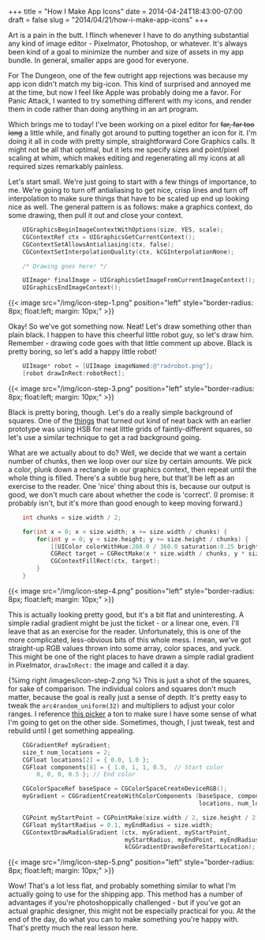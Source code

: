 +++
title = "How I Make App Icons"
date = 2014-04-24T18:43:00-07:00
draft = false
slug = "2014/04/21/how-i-make-app-icons"
+++

Art is a pain in the butt.  I flinch whenever I have to do anything substantial any kind of image editor - Pixelmator, Photoshop, or whatever.  It's always been kind of a goal to minimize the number and size of assets in my app bundle.  In general, smaller apps are good for everyone.

For The Dungeon, one of the few outright app rejections was because my app icon didn't match my big-icon.  This kind of surprised and annoyed me at the time, but now I feel like Apple was probably doing me a favor.  For Panic Attack, I wanted to try something different with my icons, and render them in code rather than doing anything in an art program.

Which brings me to today!  I've been working on a pixel editor for ~~far, far too long~~ a little while, and finally got around to putting together an icon for it.  I'm doing it all in code with pretty simple, straightforward Core Graphics calls.  It might not be all that optimal, but it lets me specify sizes and point/pixel scaling at whim, which makes editing and regenerating all my icons at all required sizes remarkably painless.

<!--more-->

Let's start small.  We're just going to start with a few things of importance, to me.  We're going to turn off antialiasing to get nice, crisp lines and turn off interpolation to make sure things that have to be scaled up end up looking nice as well.  The general pattern is as follows: make a graphics context, do some drawing, then pull it out and close your context.

``` objectivec
    UIGraphicsBeginImageContextWithOptions(size, YES, scale);
    CGContextRef ctx = UIGraphicsGetCurrentContext();
    CGContextSetAllowsAntialiasing(ctx, false);
    CGContextSetInterpolationQuality(ctx, kCGInterpolationNone);

    /* Drawing goes here! */

    UIImage* finalImage = UIGraphicsGetImageFromCurrentImageContext();
    UIGraphicsEndImageContext();
```

{{< image src="/img/icon-step-1.png" position="left" style="border-radius: 8px; float:left; margin: 10px;" >}}
<!-- {-% img left /images/icon-step-1.png %} -->
Okay!  So we've got something now.  Neat!  Let's draw something other than plain black.  I happen to have this cheerful little robot guy, so let's draw him.  Remember - drawing code goes with that little comment up above.  Black is pretty boring, so let's add a happy little robot!

``` objectivec
    UIImage* robot = [UIImage imageNamed:@"radrobot.png"];
    [robot drawInRect:robotRect];
```

{{< image src="/img/icon-step-3.png" position="left" style="border-radius: 8px; float:left; margin: 10px;" >}}
<!-- {-% img right /images/icon-step-3.png %} -->
Black is pretty boring, though.  Let's do a really simple background of squares.  One of the [things](/blog/2013/08/02/waterfight-pre-mortem/) that turned out kind of neat back with an earlier prototype was using HSB for neat little grids of faintly-different squares, so let's use a similar technique to get a rad background going.

What are we actually about to do?  Well, we decide that we want a certain number of chunks, then we loop over our size by certain amounts.  We pick a color, plunk down a rectangle in our graphics context, then repeat until the whole thing is filled.  There's a subtle bug here, but that'll be left as an exercise to the reader.  One 'nice' thing about this is, because our output is good, we don't much care about whether the code is 'correct'.  (I promise: it probably isn't, but it's more than good enough to keep moving forward.)

``` objectivec
    int chunks = size.width / 2;

    for(int x = 0; x < size.width; x += size.width / chunks) {
        for(int y = 0; y < size.height; y += size.height / chunks) {
            [[UIColor colorWithHue:208.0 / 360.0 saturation:0.25 brightness:arc4random_uniform(32) / 32.0 * 0.125 + 0.725 alpha:1.0] set];
            CGRect target = CGRectMake(x * size.width / chunks, y * size.height / chunks, size.width / chunks * 2, size.height / chunks * 2);
            CGContextFillRect(ctx, target);
        }
    }
```

{{< image src="/img/icon-step-4.png" position="left" style="border-radius: 8px; float:left; margin: 10px;" >}}
<!-- {-% img left /images/icon-step-4.png %} -->
This is actually looking pretty good, but it's a bit flat and uninteresting.  A simple radial gradient might be just the ticket - or a linear one, even.  I'll leave that as an exercise for the reader.  Unfortunately, this is one of the more complicated, less-obvious bits of this whole mess.  I mean, we've got straight-up RGB values thrown into some array, color spaces, and yuck.  This might be one of the right places to have drawn a simple radial gradient in Pixelmator, `drawInRect:` the image and called it a day.

{%img right /images/icon-step-2.png %}
This is just a shot of the squares, for sake of comparison.  The individual colors and squares don't much matter, because the goal is really just a sense of depth.  It's pretty easy to tweak the `arc4random_uniform(32)` and multipliers to adjust your color ranges.  I reference [this picker](http://hslpicker.com) a ton to make sure I have some sense of what I'm going to get on the other side.  Sometimes, though, I just tweak, test and rebuild until I get something appealing.

``` objectivec
    CGGradientRef myGradient;
    size_t num_locations = 2;
    CGFloat locations[2] = { 0.0, 1.0 };
    CGFloat components[8] = { 1.0, 1, 1, 0.5,  // Start color
        0, 0, 0, 0.5 }; // End color

    CGColorSpaceRef baseSpace = CGColorSpaceCreateDeviceRGB();
    myGradient = CGGradientCreateWithColorComponents (baseSpace, components,
                                                      locations, num_locations);

    CGPoint myStartPoint = CGPointMake(size.width / 2, size.height / 2), myEndPoint = CGPointMake(size.width / 2, size.height / 2);
    CGFloat myStartRadius = 0.1, myEndRadius = size.width;
    CGContextDrawRadialGradient (ctx, myGradient, myStartPoint,
                                 myStartRadius, myEndPoint, myEndRadius,
                                 kCGGradientDrawsBeforeStartLocation);

```

{{< image src="/img/icon-step-5.png" position="left" style="border-radius: 8px; float:left; margin: 10px;" >}}
<!-- {-% img left /images/icon-step-5.png %} -->
Wow!  That's a lot less flat, and probably something similar to what I'm actually going to use for the shipping app.  This method has a number of advantages if you're photoshoppically challenged - but if you've got an actual graphic designer, this might not be especially practical for you.  At the end of the day, do what you can to make something you're happy with.  That's pretty much the real lesson here.
